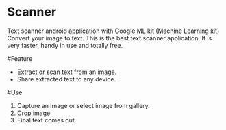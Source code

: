 # Scanner
Text scanner android application with Google ML kit (Machine Learning kit)
Convert your image to text. This is the best text scanner application. It is very faster, handy in use and totally free.

#Feature

* Extract or scan text from an image.
* Share extracted text to any device.

#Use
1) Capture an image or select image from gallery.
2) Crop image
3) Final text comes out.
